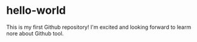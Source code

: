 # hello-world
This is my first Github repository!
I'm excited and looking forward to learm nore about Github tool.
